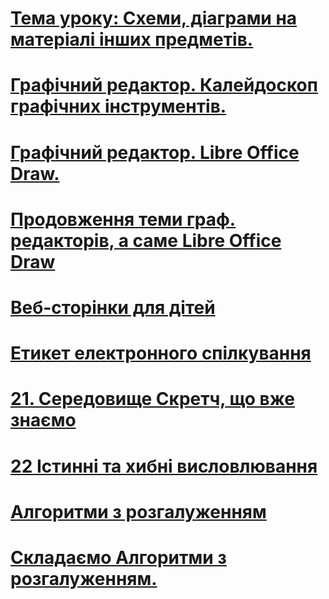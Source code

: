 
# [Тема уроку: Схеми, діаграми на матеріалі інших предметів.](4-k/urok3.md)

# [Графічний редактор. Калейдоскоп графічних інструментів.](4-k/urok4.md)

# [Графічний редактор. Libre Office Draw.](4-k/urok5.md)

# [Продовження теми граф. редакторів, а саме Libre Office Draw](4-k/urok7.md)

# [Веб-сторінки для дітей](4-k/urok8.md)

# [Етикет електронного спілкування](4-k/urok10.md)

# [21. Середовище Скретч, що вже знаємо](4-k/urok11.md)

# [22 Істинні та хибні висловлювання](4-k/urok12.md)

# [Алгоритми з розгалуженням](4-k/urok13.md)

# [Складаємо Алгоритми з розгалуженням.](4-k/urok14.md)
